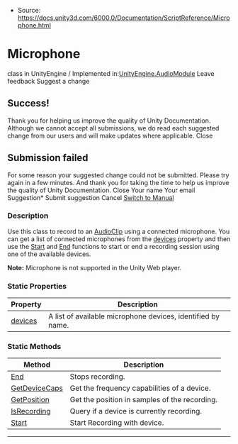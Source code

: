 * Source: https://docs.unity3d.com/6000.0/Documentation/ScriptReference/Microphone.html

# Microphone
class in UnityEngine
/
Implemented in:[UnityEngine.AudioModule](https://docs.unity3d.com/6000.0/Documentation/ScriptReference/UnityEngine.AudioModule.html)
Leave feedback
Suggest a change
## Success!
Thank you for helping us improve the quality of Unity Documentation. Although we cannot accept all submissions, we do read each suggested change from our users and will make updates where applicable.
Close
## Submission failed
For some reason your suggested change could not be submitted. Please <a>try again</a> in a few minutes. And thank you for taking the time to help us improve the quality of Unity Documentation.
Close
Your name Your email Suggestion* Submit suggestion
Cancel
[Switch to Manual](https://docs.unity3d.com/6000.0/Documentation/Manual/class-Microphone.html "Go to Microphone Component in the Manual")
### Description
Use this class to record to an [AudioClip](https://docs.unity3d.com/6000.0/Documentation/ScriptReference/AudioClip.html) using a connected microphone.
You can get a list of connected microphones from the [devices](https://docs.unity3d.com/6000.0/Documentation/ScriptReference/Microphone-devices.html) property and then use the [Start](https://docs.unity3d.com/6000.0/Documentation/ScriptReference/Microphone.Start.html) and [End](https://docs.unity3d.com/6000.0/Documentation/ScriptReference/Microphone.End.html) functions to start or end a recording session using one of the available devices.  
  
**Note:** Microphone is not supported in the Unity Web player.
### Static Properties
Property | Description  
---|---  
[devices](https://docs.unity3d.com/6000.0/Documentation/ScriptReference/Microphone-devices.html) | A list of available microphone devices, identified by name.  
### Static Methods
Method | Description  
---|---  
[End](https://docs.unity3d.com/6000.0/Documentation/ScriptReference/Microphone.End.html) | Stops recording.  
[GetDeviceCaps](https://docs.unity3d.com/6000.0/Documentation/ScriptReference/Microphone.GetDeviceCaps.html) | Get the frequency capabilities of a device.  
[GetPosition](https://docs.unity3d.com/6000.0/Documentation/ScriptReference/Microphone.GetPosition.html) | Get the position in samples of the recording.  
[IsRecording](https://docs.unity3d.com/6000.0/Documentation/ScriptReference/Microphone.IsRecording.html) | Query if a device is currently recording.  
[Start](https://docs.unity3d.com/6000.0/Documentation/ScriptReference/Microphone.Start.html) | Start Recording with device.  
* * *

